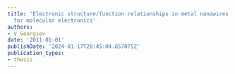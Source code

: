```yaml
---
title: 'Electronic structure/function relationships in metal nanowires: components
  for molecular electronics'
authors:
- V Georgiev
date: '2011-01-01'
publishDate: '2024-01-17T20:45:04.657075Z'
publication_types:
- thesis
---
```

